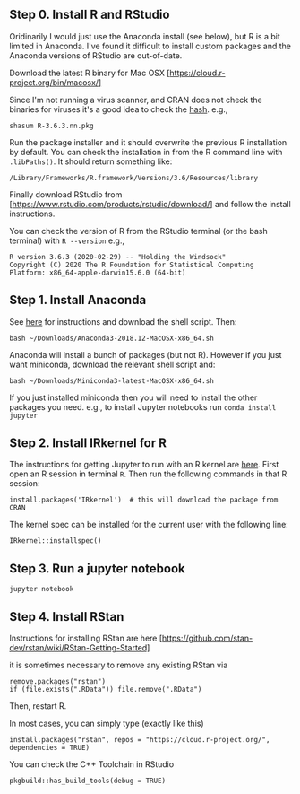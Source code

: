 ## Step 0. Install R and RStudio
Oridinarily I would just use the Anaconda install (see below), but R is a bit limited in Anaconda. I've found it difficult to install custom packages and the Anaconda versions of RStudio are out-of-date.

Download the latest R binary for Mac OSX [https://cloud.r-project.org/bin/macosx/]  

Since I'm not running a virus scanner, and CRAN does not check the binaries for viruses it's a good idea to check the [hash](https://shapeshed.com/unix-sha1sum/). e.g.,  
```
shasum R-3.6.3.nn.pkg 
``` 

Run the package installer and it should overwrite the previous R installation by default. You can check the installation in from the R command line with `.libPaths()`. It should return something like:  
```
/Library/Frameworks/R.framework/Versions/3.6/Resources/library
```

Finally download RStudio from [https://www.rstudio.com/products/rstudio/download/] and follow the install instructions.  

You can check the version of R from the RStudio terminal (or the bash terminal) with `R --version` e.g.,

```
R version 3.6.3 (2020-02-29) -- "Holding the Windsock"
Copyright (C) 2020 The R Foundation for Statistical Computing
Platform: x86_64-apple-darwin15.6.0 (64-bit)
```


## Step 1. Install Anaconda  
See [here](https://conda.io/docs/user-guide/install/macos.html) for instructions and download the shell script. Then:  
```
bash ~/Downloads/Anaconda3-2018.12-MacOSX-x86_64.sh
```  

Anaconda will install a bunch of packages (but not R). However if you just want miniconda, download the relevant shell script and:
```
bash ~/Downloads/Miniconda3-latest-MacOSX-x86_64.sh
```  

If you just installed miniconda then you will need to install the other packages you need. e.g., to install Jupyter notebooks run `conda install jupyter`  

## Step 2. Install IRkernel for R  
The instructions for getting Jupyter to run with an R kernel are [here](https://irkernel.github.io/installation/). First open an R session in terminal `R`. Then run the following commands in that R session:  

```
install.packages('IRkernel')  # this will download the package from CRAN
```  
The kernel spec can be installed for the current user with the following line:
```
IRkernel::installspec()
```  

## Step 3. Run a jupyter notebook  
```
jupyter notebook
```

## Step 4. Install RStan
Instructions for installing RStan are here [https://github.com/stan-dev/rstan/wiki/RStan-Getting-Started]

it is sometimes necessary to remove any existing RStan via
```
remove.packages("rstan")
if (file.exists(".RData")) file.remove(".RData")
```

Then, restart R.

In most cases, you can simply type (exactly like this)
```
install.packages("rstan", repos = "https://cloud.r-project.org/", dependencies = TRUE)
```

You can check the C++ Toolchain in RStudio
```
pkgbuild::has_build_tools(debug = TRUE)
```
